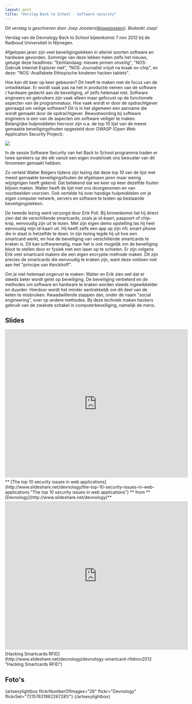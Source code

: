 ```yaml
---
layout: post
title: "Verslag Back to School - Software security"
---
```


_Dit verslag is geschreven door Joep Joosten([@joepjoosten](http://twitter.com/_angelos)). Bedankt Joep!_

Verslag van de Devnology Back to School bijeenkomst 7 nov 2012 bij de Radboud Universiteit in Nijmegen.

Afgelopen jaren zijn veel beveiligingslekken in allerlei soorten software en hardware gevonden. Sommige van deze lekken halen zelfs het nieuws, getuige deze headlines: "EenVandaag: nieuwe pinnen onveilig", "NOS: Gebruik Internet Explorer niet", "NOS: Journalist vrijuit na kraak ov-chip", en deze: "NOS: Analfabete Ethiopische kinderen hacken tablets".

Hoe kan dit keer op keer gebeuren? Dit heeft te maken met de focus van de ontwikkelaar. Er wordt vaak pas na het in productie nemen van de software / hardware gedacht aan de beveiliging, of zelfs helemaal niet. Software engineers en gebruikers zijn vaak alleen maar gefocust op de functionele aspecten van de programmatuur. Hoe vaak wordt er door de opdrachtgever gevraagd om veilige software? Dit is in het algemeen een aanname die wordt gemaakt door de opdrachtgever.
Bewustwording bij software engineers is een van de aspecten om software veiliger te maken. Belangrijke hulpmiddelen hiervoor zijn o.a. de top 10 lijst van de meest gemaakte beveiligingsfouten opgesteld door OWASP (Open Web Application Security Project).

![](http://farm9.staticflickr.com/8197/8167571078_ccc7865a9d.jpg)

In de sessie Software Security van het Back to School programma traden er twee sprekers op die elk vanuit een eigen invalshoek ons bewuster van dit fenomeen gemaakt hebben.

Zo verteld Walter Belgers tijdens zijn lezing dat deze top 10 van de lijst met meest gemaakte beveiligingsfouten de afgelopen jaren maar weinig wijzigingen heeft gekend. Dat betekend dat we keer op keer dezelfde fouten blijven maken. Walter heeft de lijst met ons doorgenomen en van voorbeelden voorzien. Ook vertelde hij over handige hulpmiddelen om je eigen computer netwerk, servers en software te testen op bestaande beveiligingslekken.

De tweede lezing werd verzorgd door Erik Poll. Bij binnenkomst liet hij direct zien dat de verschillende smartcards, zoals je id-kaart, paspoort of chip-knip, eenvoudig zijn uit te lezen. Met zijn eigen demo opstelling las hij heel eenvoudig mijn id-kaart uit. Hij heeft zelfs een app op zijn nfc smart-phone die in staat is hetzelfde te doen. In zijn lezing legde hij uit hoe een smartcard werkt, en hoe de beveiliging van verschillende smartcards te kraken is. Dit kan softwarematig, maar het is ook mogelijk om de beveiliging bloot te stellen door er fysiek met een laser op te schieten. Er zijn volgens Erik veel smartcard makers die een eigen encryptie methode maken. Dit zijn precies de smartcards die eenvoudig te kraken zijn, want deze voldoen niet aan het "principe van Kerckhoff".

Om je niet helemaal ongerust te maken: Walter en Erik zien wel dat er steeds beter wordt gelet op beveiliging. De beveiliging verbeterd en de methodes om software en hardware te kraken worden steeds ingewikkelder en duurder. Hierdoor wordt het minder aantrekkelijk om dit deel van de keten te misbruiken. Kwaadwillende stappen dan, onder de naam "social engineering", over op andere methodes. Bij deze techniek maken hackers gebruik van de zwakste schakel in computerbeveiliging, namelijk de mens.

## Slides

<iframe src="http://www.slideshare.net/slideshow/embed_code/15134515" mce_src="http://www.slideshare.net/slideshow/embed_code/15134515" marginwidth="0" marginheight="0" style="border:1px solid #CCC;border-width:1px 1px 0;margin-bottom:5px" mce_style="border:1px solid #CCC;border-width:1px 1px 0;margin-bottom:5px" allowfullscreen="" webkitallowfullscreen="" mozallowfullscreen="" frameborder="0" height="486" scrolling="no" width="597"> </iframe>
 <div style="margin-bottom:5px" mce_style="margin-bottom:5px"> ** [The top 10 security issues in web applications](http://www.slideshare.net/devnology/the-top-10-security-issues-in-web-applications "The top 10 security issues in web applications") ** from **[Devnology](http://www.slideshare.net/devnology)** </div>

<iframe src="http://www.slideshare.net/slideshow/embed_code/15134503" mce_src="http://www.slideshare.net/slideshow/embed_code/15134503" marginwidth="0" marginheight="0" style="border:1px solid #CCC;border-width:1px 1px 0;margin-bottom:5px" mce_style="border:1px solid #CCC;border-width:1px 1px 0;margin-bottom:5px" allowfullscreen="" webkitallowfullscreen="" mozallowfullscreen="" frameborder="0" height="486" scrolling="no" width="597"> </iframe>
 [Hacking Smartcards RFID](http://www.slideshare.net/devnology/devnology-smartcard-rfidnov2012 "Hacking Smartcards RFID")

## Foto's

{artsexylightbox flickrNumberOfImages="26" flickr="Devnology" flickrSet="72157631962267281/"} {/artsexylightbox}
